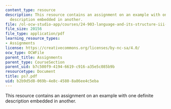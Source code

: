 ```yaml
---
content_type: resource
description: This resource contains an assignment on an example with one definite
  description embedded in another.
file: /ol-ocw-studio-app/courses/24-903-language-and-its-structure-iii-semantics-and-pragmatics-spring-2005/b2b9d5d8069b4e8c45808a86ee4c5eba_ps7.pdf
file_size: 20156
file_type: application/pdf
learning_resource_types:
- Assignments
license: https://creativecommons.org/licenses/by-nc-sa/4.0/
ocw_type: OCWFile
parent_title: Assignments
parent_type: CourseSection
parent_uid: b7c500f9-4194-6619-c916-a35e5c085b9b
resourcetype: Document
title: ps7.pdf
uid: b2b9d5d8-069b-4e8c-4580-8a86ee4c5eba
---
```

This resource contains an assignment on an example with one definite description embedded in another.